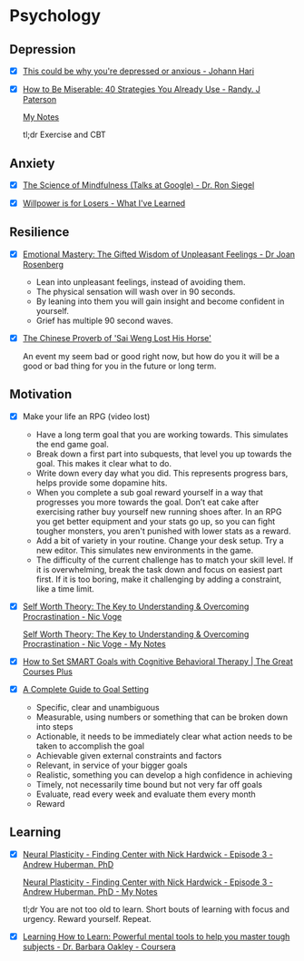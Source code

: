 # Psychology

## Depression

  - [x] [This could be why you're depressed or anxious - Johann Hari](https://www.ted.com/talks/johann_hari_this_could_be_why_you_re_depressed_or_anxious?language=en)
  - [x] [How to Be Miserable: 40 Strategies You Already Use - Randy. J Paterson](https://www.amazon.co.uk/How-Be-Miserable-Strategies-Already/dp/1626254060#:~:text=Book%20Description,ranks%20of%20happy%20people%20everywhere!)

      [My Notes](https://github.com/awalterschulze/learning/blob/master/HowToBeMiserable.md)
      
      tl;dr Exercise and CBT
  
## Anxiety

  - [x] [The Science of Mindfulness (Talks at Google) - Dr. Ron Siegel](https://www.youtube.com/watch?v=aPlG_w40qOE)

  - [x] [Willpower is for Losers - What I've Learned](https://www.youtube.com/watch?v=k2Wcu6aGyz8)

## Resilience

  - [x] [Emotional Mastery: The Gifted Wisdom of Unpleasant Feelings - Dr Joan Rosenberg](https://www.youtube.com/watch?v=EKy19WzkPxE)
  
    * Lean into unpleasant feelings, instead of avoiding them.
    * The physical sensation will wash over in 90 seconds.
    * By leaning into them you will gain insight and become confident in yourself.
    * Grief has multiple 90 second waves.
    
  - [x] [The Chinese Proverb of 'Sai Weng Lost His Horse'](https://www.thoughtco.com/chinese-proverbs-sai-weng-lost-his-horse-2278437)

    An event my seem bad or good right now, but how do you it will be a good or bad thing for you in the future or long term.
    
## Motivation

  - [x] Make your life an RPG (video lost)
    
    - Have a long term goal that you are working towards. This simulates the end game goal.
    - Break down a first part into subquests, that level you up towards the goal. This makes it clear what to do.
    - Write down every day what you did. This represents progress bars, helps provide some dopamine hits.
    - When you complete a sub goal reward yourself in a way that progresses you more towards the goal. Don’t eat cake after exercising rather buy yourself new running shoes after.  In an RPG you get better equipment and your stats go up, so you can fight tougher monsters, you aren't punished with lower stats as a reward.
    - Add a bit of variety in your routine. Change your desk setup. Try a new editor.  This simulates new environments in the game.
    - The difficulty of the current challenge has to match your skill level. If it is overwhelming, break the task down and focus on easiest part first. If it is too boring, make it challenging by adding a constraint, like a time limit.

  - [x] [Self Worth Theory: The Key to Understanding & Overcoming Procrastination - Nic Voge](https://www.youtube.com/watch?v=52lZmIafep4)

    [Self Worth Theory: The Key to Understanding & Overcoming Procrastination - Nic Voge - My Notes](https://github.com/awalterschulze/learning/blob/master/ProcrastinationNicVoge.md)
      
  - [x] [How to Set SMART Goals with Cognitive Behavioral Therapy | The Great Courses Plus](https://www.youtube.com/watch?v=DzslQOcmuxM)
  - [x] [A Complete Guide to Goal Setting](https://www.youtube.com/watch?v=XpKvs-apvOs)
  
    - Specific, clear and unambiguous
    - Measurable, using numbers or something that can be broken down into steps 
    - Actionable, it needs to be immediately clear what action needs to be taken to accomplish the goal
    - Achievable given external constraints and factors
    - Relevant, in service of your bigger goals
    - Realistic, something you can develop a high confidence in achieving 
    - Timely, not necessarily time bound but not very far off goals
    - Evaluate, read every week and evaluate them every month 
    - Reward 

## Learning

 - [x] [Neural Plasticity - Finding Center with Nick Hardwick - Episode 3 - Andrew Huberman, PhD](https://podcasts.apple.com/us/podcast/episode-3-andrew-huberman-phd/id1477772341?i=1000452039176)

    [Neural Plasticity - Finding Center with Nick Hardwick - Episode 3 - Andrew Huberman, PhD - My Notes](https://github.com/awalterschulze/learning/blob/master/NeuralPlasticityAndrewHuberman.md)

    tl;dr You are not too old to learn. Short bouts of learning with focus and urgency. Reward yourself. Repeat.
    
 - [x] [Learning How to Learn: Powerful mental tools to help you master tough subjects - Dr. Barbara Oakley - Coursera](https://www.coursera.org/learn/learning-how-to-learn)
